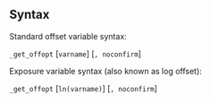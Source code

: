## Syntax

Standard offset variable syntax:

`_get_offopt` \[`varname`\] \[`, noconfirm`\]

Exposure variable syntax (also known as log offset):

`_get_offopt` \[`ln(varname)`\] \[`, noconfirm`\]
